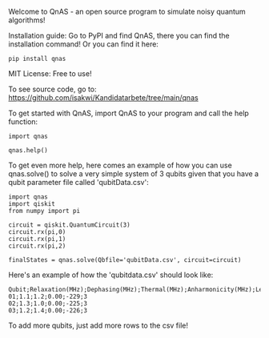 Welcome to QnAS - an open source 
program to simulate noisy quantum algorithms!

Installation guide: Go to PyPI and find QnAS, 
there you can find the installation command! 
Or you can find it here:

    pip install qnas

MIT License: Free to use!

To see source code, go to: https://github.com/isakwi/Kandidatarbete/tree/main/qnas

To get started with QnAS, import QnAS to your
program and call the help function:

    import qnas

    qnas.help()

To get even more help, here comes an example 
of how you can use qnas.solve() to solve 
a very simple system of 3 qubits given that you 
have a qubit parameter file called 
'qubitData.csv':

    import qnas
    import qiskit
    from numpy import pi

    circuit = qiskit.QuantumCircuit(3)
    circuit.rx(pi,0)
    circuit.rx(pi,1)
    circuit.rx(pi,2)

    finalStates = qnas.solve(Qbfile='qubitData.csv', circuit=circuit)

Here's an example of how the 'qubitdata.csv' should look like:
    
    Qubit;Relaxation(MHz);Dephasing(MHz);Thermal(MHz);Anharmonicity(MHz);Levels
	01;1.1;1.2;0.00;-229;3
	02;1.3;1.0;0.00;-225;3
	03;1.2;1.4;0.00;-226;3

To add more qubits, just add more rows to the csv file!

